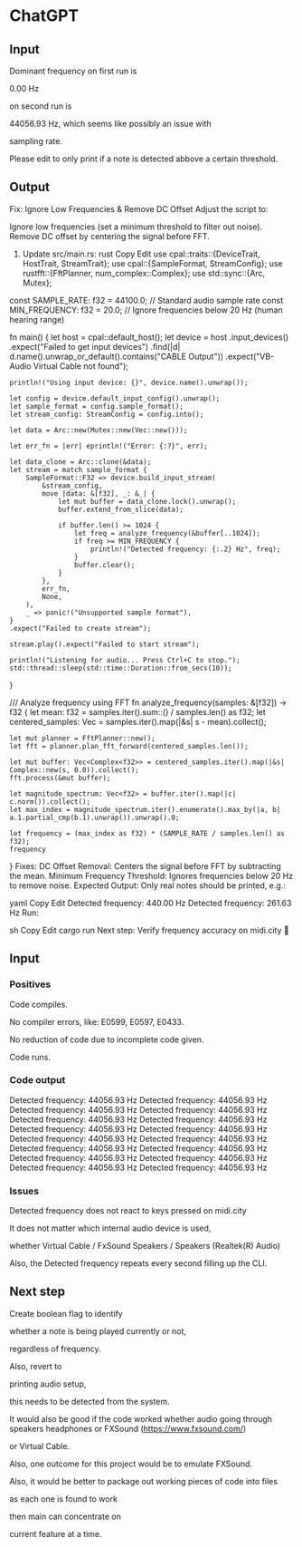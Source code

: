 # ChatGPT

## Input

Dominant frequency on first run is

0.00 Hz

on second run is

44056.93 Hz, which seems like possibly an issue with

sampling rate.

Please edit to only print if a note is detected abbove a certain threshold.

## Output

Fix: Ignore Low Frequencies & Remove DC Offset
Adjust the script to:

Ignore low frequencies (set a minimum threshold to filter out noise).
Remove DC offset by centering the signal before FFT.
1. Update src/main.rs:
rust
Copy
Edit
use cpal::traits::{DeviceTrait, HostTrait, StreamTrait};
use cpal::{SampleFormat, StreamConfig};
use rustfft::{FftPlanner, num_complex::Complex};
use std::sync::{Arc, Mutex};

const SAMPLE_RATE: f32 = 44100.0; // Standard audio sample rate
const MIN_FREQUENCY: f32 = 20.0;  // Ignore frequencies below 20 Hz (human hearing range)

fn main() {
    let host = cpal::default_host();
    let device = host
        .input_devices()
        .expect("Failed to get input devices")
        .find(|d| d.name().unwrap_or_default().contains("CABLE Output"))
        .expect("VB-Audio Virtual Cable not found");

    println!("Using input device: {}", device.name().unwrap());

    let config = device.default_input_config().unwrap();
    let sample_format = config.sample_format();
    let stream_config: StreamConfig = config.into();

    let data = Arc::new(Mutex::new(Vec::new()));

    let err_fn = |err| eprintln!("Error: {:?}", err);

    let data_clone = Arc::clone(&data);
    let stream = match sample_format {
        SampleFormat::F32 => device.build_input_stream(
            &stream_config,
            move |data: &[f32], _: &_| {
                let mut buffer = data_clone.lock().unwrap();
                buffer.extend_from_slice(data);

                if buffer.len() >= 1024 {
                    let freq = analyze_frequency(&buffer[..1024]);
                    if freq >= MIN_FREQUENCY {
                        println!("Detected frequency: {:.2} Hz", freq);
                    }
                    buffer.clear();
                }
            },
            err_fn,
            None,
        ),
        _ => panic!("Unsupported sample format"),
    }
    .expect("Failed to create stream");

    stream.play().expect("Failed to start stream");

    println!("Listening for audio... Press Ctrl+C to stop.");
    std::thread::sleep(std::time::Duration::from_secs(10));
}

/// Analyze frequency using FFT
fn analyze_frequency(samples: &[f32]) -> f32 {
    let mean: f32 = samples.iter().sum::<f32>() / samples.len() as f32;
    let centered_samples: Vec<f32> = samples.iter().map(|&s| s - mean).collect();

    let mut planner = FftPlanner::new();
    let fft = planner.plan_fft_forward(centered_samples.len());

    let mut buffer: Vec<Complex<f32>> = centered_samples.iter().map(|&s| Complex::new(s, 0.0)).collect();
    fft.process(&mut buffer);

    let magnitude_spectrum: Vec<f32> = buffer.iter().map(|c| c.norm()).collect();
    let max_index = magnitude_spectrum.iter().enumerate().max_by(|a, b| a.1.partial_cmp(b.1).unwrap()).unwrap().0;

    let frequency = (max_index as f32) * (SAMPLE_RATE / samples.len() as f32);
    frequency
}
Fixes:
DC Offset Removal: Centers the signal before FFT by subtracting the mean.
Minimum Frequency Threshold: Ignores frequencies below 20 Hz to remove noise.
Expected Output:
Only real notes should be printed, e.g.:

yaml
Copy
Edit
Detected frequency: 440.00 Hz
Detected frequency: 261.63 Hz
Run:

sh
Copy
Edit
cargo run
Next step: Verify frequency accuracy on midi.city 🎵

## Input

### Positives

Code compiles.

No compiler errors, like: E0599, E0597, E0433.

No reduction of code due to incomplete code given.

Code runs.

### Code output

Detected frequency: 44056.93 Hz
Detected frequency: 44056.93 Hz
Detected frequency: 44056.93 Hz
Detected frequency: 44056.93 Hz
Detected frequency: 44056.93 Hz
Detected frequency: 44056.93 Hz
Detected frequency: 44056.93 Hz
Detected frequency: 44056.93 Hz
Detected frequency: 44056.93 Hz
Detected frequency: 44056.93 Hz
Detected frequency: 44056.93 Hz
Detected frequency: 44056.93 Hz
Detected frequency: 44056.93 Hz
Detected frequency: 44056.93 Hz
Detected frequency: 44056.93 Hz
Detected frequency: 44056.93 Hz

### Issues

Detected frequency does not react to keys pressed on midi.city

It does not matter which internal audio device is used, 

whether Virtual Cable / FxSound Speakers / Speakers (Realtek(R) Audio)

Also, the Detected frequency repeats every second filling up the CLI.

## Next step

Create boolean flag to identify

whether a note is being played currently or not, 

regardless of frequency.

Also, revert to 

printing audio setup,

this needs to be detected from the system.

It would also be good if the code worked whether audio going through speakers headphones or FXSound (https://www.fxsound.com/)

or Virtual Cable.

Also, one outcome for this project would be to emulate FXSound.

Also, it would be better to package out working pieces of code into files

as each one is found to work

then main can concentrate on

current feature at a time.
